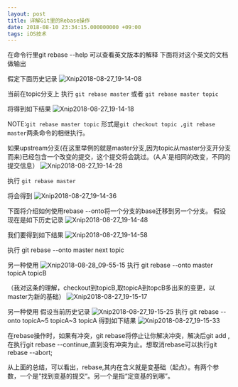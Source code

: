 ```yaml
---
layout: post
title: 详解Git里的Rebase操作
date: 2018-08-10 23:34:15.000000000 +09:00
tags: iOS技术
---
```


在命令行里git rebase --help 可以查看英文版本的解释
下面将对这个英文的文档做输出

假定下面历史记录
![Xnip2018-08-27_19-14-08](http://7nj246.com1.z0.glb.clouddn.com/Xnip2018-08-27_19-14-08.png)

当前在topic分支上
执行 
```git rebase master``` 
或者
 ```git rebase master topic ```
 
将得到如下结果
![Xnip2018-08-27_19-14-18](http://7nj246.com1.z0.glb.clouddn.com/Xnip2018-08-27_19-14-18.png)

NOTE:```git rebase master topic``` 形式是```git checkout topic ,git rebase master```两条命令的相继执行。

如果upstream分支(在这里举例的就是master分支,因为topic从master分支开分支而来)已经包含一个改变的提交，这个提交将会跳过。（A,A`是相同的改变，不同的提交信息）
![Xnip2018-08-27_19-14-28](http://7nj246.com1.z0.glb.clouddn.com/Xnip2018-08-27_19-14-28.png)

执行 ```git rebase master```

将会得到
![Xnip2018-08-27_19-14-36](http://7nj246.com1.z0.glb.clouddn.com/Xnip2018-08-27_19-14-36.png)

下面将介绍如何使用rebase --onto将一个分支的base迁移到另一个分支。
假设现在是如下历史记录
![Xnip2018-08-27_19-14-48](http://7nj246.com1.z0.glb.clouddn.com/Xnip2018-08-27_19-14-48.png)

我们要得到如下结果
![Xnip2018-08-27_19-14-58](http://7nj246.com1.z0.glb.clouddn.com/Xnip2018-08-27_19-14-58.png)

执行 git rebase --onto master next topic 

另一种使用
![Xnip2018-08-28_09-55-15](http://7nj246.com1.z0.glb.clouddn.com/Xnip2018-08-28_09-55-15.png)
执行 git rebase --onto master topicA topicB

（我对这条的理解，checkout到topicB,取topicA到topcB多出来的变更，以master为新的基础）
![Xnip2018-08-27_19-15-17](http://7nj246.com1.z0.glb.clouddn.com/Xnip2018-08-27_19-15-17.png)

另一种使用
假设当前历史记录
![Xnip2018-08-27_19-15-25](http://7nj246.com1.z0.glb.clouddn.com/Xnip2018-08-27_19-15-25.png)
执行 git rebase --onto topicA~5 topicA~3 topicA 
得到如下结果
![Xnip2018-08-27_19-15-33](http://7nj246.com1.z0.glb.clouddn.com/Xnip2018-08-27_19-15-33.png)

在rebase操作时，如果有冲突，git rebase将停止让你解决冲突，解决后git add ,在执行git rebase --continue,直到没有冲突为止。想取消rebase可以执行git rebase --abort;

从上面的总结，可以看出，rebase,其内在含义就是变基础（起点）。有两个参数，一个是”找到变基的提交“。另一个是指“定变基的到哪”。



